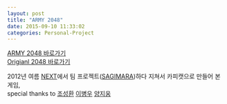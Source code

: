 ```yaml
---
layout: post
title: "ARMY 2048"
date: 2015-09-10 11:33:02
categories: Personal-Project
---
```


[ARMY 2048 바로가기](http://astomusic.dothome.co.kr/army2048/)  
[Origianl 2048 바로가기](http://2048game.com/)

2012년 여름 [NEXT](http://nhnnext.org/)에서
팀 프로젝트([SAGIMARA](https://www.youtube.com/watch?v=U17fIZURcOE))하다 지쳐서 카피캣으로 만들어 본 게임,  
special thanks to [조성환](https://github.com/sunghwanJo) [이병우](https://github.com/comelf) [양지웅](https://github.com/sunsidew)
